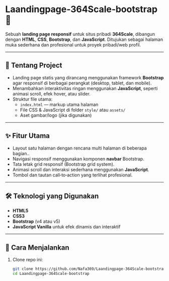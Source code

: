 # Laandingpage‑364Scale‑bootstrap 🚀

Sebuah **landing page responsif** untuk situs pribadi **364Scale**, dibangun dengan **HTML**, **CSS**, **Bootstrap**, dan **JavaScript**. Ditujukan sebagai halaman muka sederhana dan profesional untuk proyek pribadi/web profil.

---


## 📌 Tentang Project
- Landing page statis yang dirancang menggunakan framework **Bootstrap** agar responsif di berbagai perangkat (desktop, tablet, dan mobile).
- Menambahkan interaktivitas ringan menggunakan **JavaScript**, seperti animasi scroll, efek hover, atau slider.
- Struktur file utama:
  - `index.html` — markup utama halaman
  - File CSS & JavaScript di folder `style/` atau `assets/`
  - Aset gambar/logo (jika digunakan)

---

## ✨ Fitur Utama
- Layout satu halaman dengan rencana multi halaman di beberapa bagian..
- Navigasi responsif menggunakan komponen **navbar** Bootstrap.
- Tata letak grid responsif (Bootstrap grid system).
- Animasi scroll dan interaksi sederhana menggunakan **JavaScript**.
- Tombol dan tautan call‑to‑action yang terlihat profesional.

---

## 🛠️ Teknologi yang Digunakan
- **HTML5**
- **CSS3**
- **Bootstrap** (v4 atau v5)
- **JavaScript Vanilla** untuk efek dinamis dan interaktif

---

## 🚀 Cara Menjalankan
1. Clone repo ini:
   ```bash
   git clone https://github.com/Nafa369/Laandingpage-364Scale-bootstrap.git
   cd Laandingpage-364Scale-bootstrap
